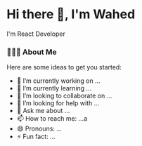 <h1>Hi there 👋, I'm Wahed</h1> 

<div>
  <span>I'm React Developer</span> 
  <h3>👨🏻‍💻 About Me</h3>
</div>

Here are some ideas to get you started:

- 🔭 I’m currently working on ...
- 🌱 I’m currently learning ...
- 👯 I’m looking to collaborate on ...
- 🤔 I’m looking for help with ...
- 💬 Ask me about ...
- 📫 How to reach me: ...a
- 😄 Pronouns: ...
- ⚡ Fun fact: ...
